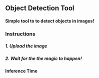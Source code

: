 ## Object Detection Tool

#### Simple tool to to detect objects in images!

### Instructions

##### 1. Upload the image

##### 2. Wait for the the magic to happen!

#### Inference Time
